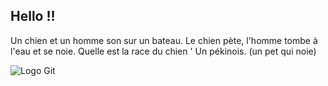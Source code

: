 ## Hello !!

Un chien et un homme son sur un bateau. Le chien pète, l'homme tombe à l'eau et se noie. Quelle est la race du chien '
Un pékinois. (un pet qui noie)

![Logo Git](images/git-logo.svg)